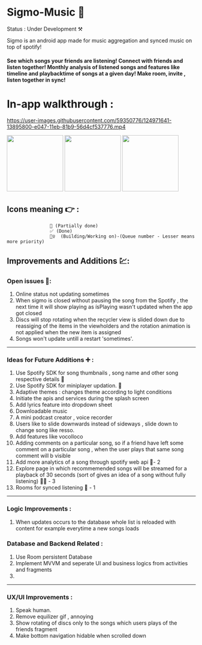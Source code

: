 # Sigmo-Music 📱

Status : Under Development ⚒

Sigmo is an android app made for music aggregation and synced music on top of spotify!

#### See which songs your friends are listening! Connect with friends and listen together! Monthly analysis of listened songs and features like timeline and playbacktime of songs at a given day! Make room, invite , listen together in sync!

# In-app walkthrough : 


https://user-images.githubusercontent.com/59350776/124971641-13895800-e047-11eb-81b9-56d4cf537776.mp4


<p float="left">

  <img src="https://github.com/arpitrmaurya/Sigmo-Music/blob/master/UI%20SS/photo_2021-07-08_23-35-13.jpg" width="150" />
  <img src="https://github.com/itsarpitr/Sigmo-Music/blob/master/UI%20SS/photo_2021-07-05_13-04-59.jpg" width="150" /> 
  <img src="https://github.com/itsarpitr/Sigmo-Music/blob/master/UI%20SS/photo_2021-07-05_13-05-00.jpg" width="150" />
</p>


## Icons meaning 👉 :  
                    🔹 (Partially done)
                    ✅ (Done)
                    👷‍♀️  (Building/Working on)-(Queue number - Lesser means more priority)
                    

## Improvements and Additions 💹:


### Open issues 🔴:

1. Online status not updating sometimes
2. When sigmo is closed without pausing the song from the Spotify , 
    the next time it will show playing as ísPlaying wasn't updated when the app got closed
3. Discs will stop rotating when the recycler view is slided down due to reassiging of the items in the viewholders and the rotation animation is not applied when        the new item is assigned
4. Songs won't update untill a restart 'sometimes'.

--------------------------------------------------------------------------------------------------------------------------

### Ideas for Future Additions ➕ : 

1. Use Spotify SDK for song thumbnails , song name and other song respective details 🔹
2. Use Spotify SDK for miniplayer updation. 🔹
3. Adaptive themes : changes theme according to light conditions
4. Initiate the apis and services during the splash screen
5. Add lyrics feature into dropdown sheet
6. Downloadable music
7. A mini podcast creator , voice recorder
8. Users like to slide downwards instead of sideways , slide down to change song like resso.
9. Add features like vocolloco
10. Adding comments on a particular song, so if a friend have left some comment on a particular song , when the user plays that same song comment will b visible
11. Add more analytics of a song through spotify web api 👷‍- 2
12. Explore page in which recommemended songs will be streamed for a playback of 30 seconds (sort of gives an idea of a song without fully listening) 👷‍♀️ - 3 
13. Rooms for synced listening 👷‍ - 1
-----------

### Logic Improvements :

1. When updates occurs to the database whole list is reloaded with content for example everytime a new songs loads


### Database and Backend Related :

1. Use Room persistent Database
2. Implement MVVM and seperate UI and business logics from activities and fragments
3. 

-----------

### UX/UI Improvements :

1. Speak human.
2. Remove equilizer gif , annoying
3. Show rotating of discs only to the songs which users plays of the friends fragment
4. Make bottom navigation hidable when scrolled down






